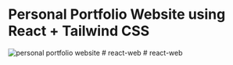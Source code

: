 # Personal Portfolio Website using React + Tailwind CSS


![personal portfolio website](https://github.com/user-attachments/assets/7751f7e8-76f1-4010-892c-525844d989cf)
#   r e a c t - w e b  
 #   r e a c t - w e b  
 
